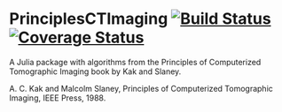# PrinciplesCTImaging [![Build Status](https://travis-ci.org/kczimm/PrinciplesCTImaging.jl.svg?branch=master)](https://travis-ci.org/kczimm/PrinciplesCTImaging.jl) [![Coverage Status](https://coveralls.io/repos/github/kczimm/PrinciplesCTImaging.jl/badge.svg)](https://coveralls.io/github/kczimm/PrinciplesCTImaging.jl)
A Julia package with algorithms from the Principles of Computerized Tomographic Imaging book by Kak and Slaney.

A. C. Kak and Malcolm Slaney, Principles of Computerized Tomographic Imaging, IEEE Press, 1988.
